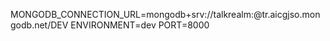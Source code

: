 MONGODB_CONNECTION_URL=mongodb+srv://talkrealm:<password>@tr.aicgjso.mongodb.net/DEV
ENVIRONMENT=dev
PORT=8000
